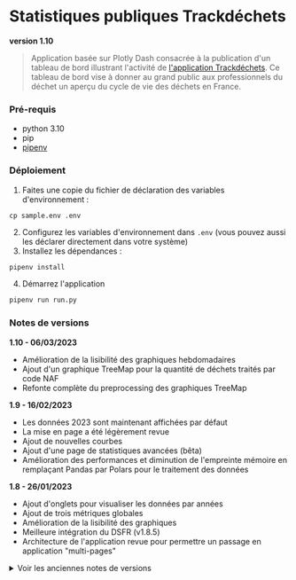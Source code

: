 # Statistiques publiques Trackdéchets

**version 1.10**

> Application basée sur Plotly Dash consacrée à la publication d'un tableau de bord illustrant l'activité de [l'application
> Trackdéchets](https://app.trackdechets.beta.gouv.fr/). Ce tableau de bord vise à donner au grand public aux
> professionnels du déchet un aperçu du cycle de vie des déchets en France.


### Pré-requis

- python 3.10
- pip
- [pipenv](https://pipenv.pypa.io/en/latest/)

### Déploiement

1. Faites une copie du fichier de déclaration des variables d'environnement :

```
cp sample.env .env
```

2. Configurez les variables d'environnement dans `.env` (vous pouvez aussi les déclarer directement dans votre système)  
3. Installez les dépendances :

```bash
pipenv install
```

4. Démarrez l'application

```bash
pipenv run run.py
```

### Notes de versions

**1.10 - 06/03/2023**
- Amélioration de la lisibilité des graphiques hebdomadaires
- Ajout d'un graphique TreeMap pour la quantité de déchets traités par code NAF
- Refonte complète du preprocessing des graphiques TreeMap

**1.9 - 16/02/2023**
- Les données 2023 sont maintenant affichées par défaut
- La mise en page a été légèrement revue
- Ajout de nouvelles courbes
- Ajout d'une page de statistiques avancées (bêta)
- Amélioration des performances et diminution de l'empreinte 
mémoire en remplaçant Pandas par Polars pour le traitement des données

**1.8 - 26/01/2023**
- Ajout d'onglets pour visualiser les données par années
- Ajout de trois métriques globales
- Amélioration de la lisibilité des graphiques
- Meilleure intégration du DSFR (v1.8.5)
- Architecture de l'application revue pour permettre un passage en application "multi-pages"

<details><summary>Voir les anciennes notes de versions</summary>
<p>

**1.7 - 14/11/2022**
- Ajout du nombre de bordereaux envoyés et traités
- Ajout de la quantité totale de déchet traités ventilée par type de traitement
- Ajout du nombre d'établissements inscrits en fonction de leur type d'activité

**1.6 - 12/07/2022**
- Ajout des données sur les autres bordereaux
- Revue du layout avec le design system de l'état

**1.5.1 - 12/07/2022**
- Suppression de toute mention de cache


**1.5.0 - 07/07/2022**
- Refactoring complet de l'application
- Changement de la logique d'actualisation des données

**1.4.0 - 13/06/2022**

- correction de la récupération des données (variables globales => fonction)
- stats internes BSDD
- modularisation du code

**1.3.0 - 29/03/2022**

- ajout du [design système de l'État](https://gouvfr.atlassian.net/wiki/spaces/DB/overview?homepageId=145359476)

**1.2.0 - 15/03/2022**

- utilisation de gunicorn comme Web server
- séparation des requêtes BSDD créés et BSDD générés pour des résultats plus précis

**1.1.2 - 10/03/2022**

- filtrage des BSDD dont la date de traitement `processedAt` est en l'an 0001 ([#3](https://github.com/MTES-MCT/trackdechets-public-stats/issues/3))

**1.1.1 - 10/03/2022**

- ajout du support des fuseaux horaires (lié à [ceci](https://github.com/MTES-MCT/trackdechets/commit/cef32f2bcddbf60a4a214c243c149bf6e4f32c8b) et [cela](https://github.com/MTES-MCT/trackdechets/blob/34785171b8495b707b9339d2e14d2e211f0d4777/back/prisma/migrations/56_fix_timestamp_zone.sql))

**1.1.0 - 09/03/2022**

- améliorations esthétiques
- correction d'aberrations dans le volume de déchets traités

**1.0.0 - 01/02/2022**

- première publication


</p>
</details>

